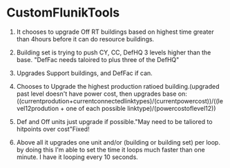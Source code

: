 CustomFlunikTools
=================
1) It chooses to upgrade Off RT buildings based on highest time greater than 4hours before it can do resource buildings.

2) Building set is trying to push CY, CC, DefHQ 3 levels higher than the base. "DefFac needs taloired to plus three of the DefHQ"

3) Upgrades Support buildings, and DefFac if can.

4) Chooses to Upgrade the highest production ratioed building.(upgraded past level doesn't have power cost, then upgrades base on:
((currentprodution+currentconnectedlinktypes)/(currentpowercost))/((level12prodution + one of each possible linktype)/(powercostoflevel12))

5) Def and Off units just upgrade if possible."May need to be taliored to hitpoints over cost"Fixed!

6) Above all it upgrades one unit and/or (building or building set) per loop. by doing this I'm able to set the time it loops much faster than one minute. I have it looping every 10 seconds.
